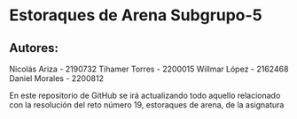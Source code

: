 # Estoraques de Arena Subgrupo-5
## Autores:
Nicolás Ariza - 2190732
Tihamer Torres - 2200015
Willmar López - 2162468
Daniel Morales - 2200812

En este repositorio de GitHub se irá actualizando todo aquello relacionado con la resolución del reto número 19, estoraques de arena, de la asignatura
